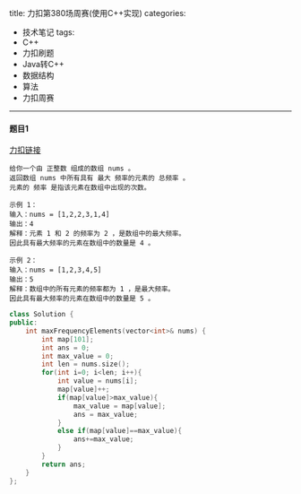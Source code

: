 title: 力扣第380场周赛(使用C++实现)
categories:
- 技术笔记
tags:
- C++
- 力扣刷题
- Java转C++
- 数据结构
- 算法
- 力扣周赛
---

#### 题目1

[力扣链接](https://leetcode.cn/problems/count-elements-with-maximum-frequency/description/)

    给你一个由 正整数 组成的数组 nums 。
    返回数组 nums 中所有具有 最大 频率的元素的 总频率 。
    元素的 频率 是指该元素在数组中出现的次数。

    示例 1：
    输入：nums = [1,2,2,3,1,4]
    输出：4
    解释：元素 1 和 2 的频率为 2 ，是数组中的最大频率。
    因此具有最大频率的元素在数组中的数量是 4 。

    示例 2：
    输入：nums = [1,2,3,4,5]
    输出：5
    解释：数组中的所有元素的频率都为 1 ，是最大频率。
    因此具有最大频率的元素在数组中的数量是 5 。

```C++
class Solution {
public:
    int maxFrequencyElements(vector<int>& nums) {
        int map[101];
        int ans = 0;
        int max_value = 0;
        int len = nums.size();
        for(int i=0; i<len; i++){
            int value = nums[i];
            map[value]++;
            if(map[value]>max_value){
                max_value = map[value];
                ans = max_value;
            }
            else if(map[value]==max_value){
                ans+=max_value;
            }
        }
        return ans;
    }
};
```